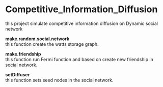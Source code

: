 # Competitive_Information_Diffusion
this project simulate competitive information diffusion on Dynamic social network


<b>make.random.social.network</b><br>
this function create the watts storage graph.<br>

<b>make.friendship</b><br>
this function run Fermi function and based on create new friendship in social network.<br>

<b>setDiffuser</b><br>
this function sets seed nodes in the social network. 


